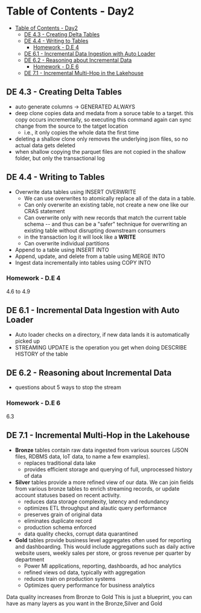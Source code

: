 # Table of Contents - Day2

- [Table of Contents - Day2](#table-of-contents---day2)
  - [DE 4.3 - Creating Delta Tables](#de-43---creating-delta-tables)
  - [DE 4.4 - Writing to Tables](#de-44---writing-to-tables)
    - [Homework - D.E 4](#homework---de-4)
  - [DE 6.1 - Incremental Data Ingestion with Auto Loader](#de-61---incremental-data-ingestion-with-auto-loader)
  - [DE 6.2 - Reasoning about Incremental Data](#de-62---reasoning-about-incremental-data)
    - [Homework - D.E 6](#homework---de-6)
  - [DE 7.1 - Incremental Multi-Hop in the Lakehouse](#de-71---incremental-multi-hop-in-the-lakehouse)

## DE 4.3 - Creating Delta Tables

- auto generate columns -> GENERATED ALWAYS
- deep clone copies data and medata from a soruce table to a target. this copy occurs incrementally, so executing this command again can sync change from the source to the tatget location
  - i.e., it only copies the whole data the first time
- deleting a shallow clone only removes the underlying json files, so no actual data gets deleted
- when shallow copying the parquet files are not copied in the shallow folder, but only the transactional log

## DE 4.4 - Writing to Tables

- Overwrite data tables using INSERT OVERWRITE
  - We can use overwrites to atomically replace all of the data in a table.
  - Can only overwrite an existing table, not create a new one like our CRAS statement
  - Can overwrite only with new records that match the current table schema -- and thus can be a "safer" technique for overwriting an existing table without disrupting downstream consumers
  - in the transaction log it will look like a **WRITE**
  - Can overwrite individual partitions
- Append to a table using INSERT INTO
- Append, update, and delete from a table using MERGE INTO
- Ingest data incrementally into tables using COPY INTO

### Homework - D.E 4

4.6 to 4.9

## DE 6.1 - Incremental Data Ingestion with Auto Loader

- Auto loader checks on a directory, if new data lands it is automatically picked up
- STREAMING UPDATE is the operation you get when doing DESCRIBE HISTORY of the table

## DE 6.2 - Reasoning about Incremental Data

- questions about 5 ways to stop the stream

### Homework - D.E 6

6.3

## DE 7.1 - Incremental Multi-Hop in the Lakehouse

- **Bronze** tables contain raw data ingested from various sources (JSON files, RDBMS data, IoT data, to name a few examples).
  - replaces traditional data lake
  - provides efficient storage and querying of full, unprocessed history of data
- **Silver** tables provide a more refined view of our data. We can join fields from various bronze tables to enrich streaming records, or update account statuses based on recent activity.
  - reduces data storage complexity, latency and redundancy
  - optimizes ETL throughput and alautic query performance
  - preserves grain of original data
  - eliminates duplicate record
  - production schema enforced
  - data quality checks, corrupt data quarantined
- **Gold** tables provide business level aggregates often used for reporting and dashboarding. This would include aggregations such as daily active website users, weekly sales per store, or gross revenue per quarter by department
  - Power Ml applications, reporting, dashboards, ad hoc analytics
  - refined views od data, typically with aggregation
  - reduces train on production systems
  - Optimizes query performance for business analytics

Data quality increases from Bronze to Gold
This is just a blueprint, you can have as many layers as you want in the Bronze,Silver and Gold
